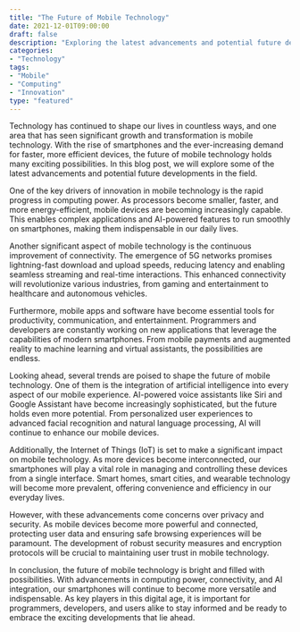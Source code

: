 ```yaml
---
title: "The Future of Mobile Technology"
date: 2021-12-01T09:00:00
draft: false
description: "Exploring the latest advancements and potential future developments in mobile technology."
categories:
- "Technology"
tags:
- "Mobile"
- "Computing"
- "Innovation"
type: "featured"
---
```


Technology has continued to shape our lives in countless ways, and one area that has seen significant growth and transformation is mobile technology. With the rise of smartphones and the ever-increasing demand for faster, more efficient devices, the future of mobile technology holds many exciting possibilities. In this blog post, we will explore some of the latest advancements and potential future developments in the field.

One of the key drivers of innovation in mobile technology is the rapid progress in computing power. As processors become smaller, faster, and more energy-efficient, mobile devices are becoming increasingly capable. This enables complex applications and AI-powered features to run smoothly on smartphones, making them indispensable in our daily lives.

Another significant aspect of mobile technology is the continuous improvement of connectivity. The emergence of 5G networks promises lightning-fast download and upload speeds, reducing latency and enabling seamless streaming and real-time interactions. This enhanced connectivity will revolutionize various industries, from gaming and entertainment to healthcare and autonomous vehicles.

Furthermore, mobile apps and software have become essential tools for productivity, communication, and entertainment. Programmers and developers are constantly working on new applications that leverage the capabilities of modern smartphones. From mobile payments and augmented reality to machine learning and virtual assistants, the possibilities are endless.

Looking ahead, several trends are poised to shape the future of mobile technology. One of them is the integration of artificial intelligence into every aspect of our mobile experience. AI-powered voice assistants like Siri and Google Assistant have become increasingly sophisticated, but the future holds even more potential. From personalized user experiences to advanced facial recognition and natural language processing, AI will continue to enhance our mobile devices.

Additionally, the Internet of Things (IoT) is set to make a significant impact on mobile technology. As more devices become interconnected, our smartphones will play a vital role in managing and controlling these devices from a single interface. Smart homes, smart cities, and wearable technology will become more prevalent, offering convenience and efficiency in our everyday lives.

However, with these advancements come concerns over privacy and security. As mobile devices become more powerful and connected, protecting user data and ensuring safe browsing experiences will be paramount. The development of robust security measures and encryption protocols will be crucial to maintaining user trust in mobile technology.

In conclusion, the future of mobile technology is bright and filled with possibilities. With advancements in computing power, connectivity, and AI integration, our smartphones will continue to become more versatile and indispensable. As key players in this digital age, it is important for programmers, developers, and users alike to stay informed and be ready to embrace the exciting developments that lie ahead.
